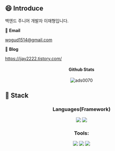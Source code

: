 ## :smile: Introduce

<p>백엔드 주니어 개발자 이재형입니다.</p>

📧 **Email**

wogud1514@gmail.com

<!--
📋 **Portfolio**

[추가 예정]()
-->

📗 **Blog**

https://jjay2222.tistory.com/


<h4 align="center">Github Stats</h4>
<p align="center">
<img align="center" src="https://github-readme-stats.vercel.app/api?username=jaehyeong2&show_icons=true&locale=en" alt="ads0070"/</p>
  
## :pencil: Stack

<h3 align="center">Languages(Framework)</h3>

<div align=center> 
  <img src="https://img.shields.io/badge/java-007396?style=flat&logo=java&logoColor=white">
  <img src="https://img.shields.io/badge/spring boot-6DB33F?style=flat&logo=spring boot&logoColor=white">
  <br>
</div>
  
<h3 align="center">Tools:</h3>

<div align=center> 
  <img src="https://img.shields.io/badge/git-F05032?style=flat&logo=git&logoColor=white">
  <img src="https://img.shields.io/badge/github-181717?style=flat&logo=github&logoColor=white">
  <img src="https://img.shields.io/badge/intellij idea-000000?style=flat&logo=intellij idea&logoColor=white">
</div>


<br/>


<!--
## :star: Experience

<h3 align="left">Project:</h3>



|         Date         |                              Content                              |                    Organization                    |
| :----------------: | :----------------------------------------------------------: | :------------------------------------------------: |
|  2022. 03. 17 ~<br>2022. 06. 12  |     [책을 통한 동의대학교 멘토-멘티 플랫폼 (도르마북)](https://github.com/ads0070/dormabook-webRTC) - 도르마무v2     |               Dong-eui University                |
|  2022. 04. 21 ~<br>2022. 05. 17  |     [야놀자 서비스](https://github.com/ads0070/Yanolja-clone-coding) - 토이 프로젝트     |               Rising Camp with 컴공선배                |
|  2021. 11. 17 ~<br>2021. 12. 4  |     [코로나 환자 관리 프로그램](https://github.com/ads0070/Corona-Patient-Management-Program) - 3분반 6조     |               Dong-eui University                |
|  2021. 10. 7 ~<br>2021. 12. 9  |     [음식점 내 QR 간편 주문 및 결제 앱 (찍어 먹자)](https://github.com/ads0070/QR-payment-application-and-server) - 팀 초코파이썬칩     |               Dong-eui University                |
|  2021. 10. 6 ~<br>2021. 12. 4  |     [ROS 기반의 터틀봇 자율주행](https://github.com/ads0070/ROS-based-Turtlebot-Autonomous-Driving) - 합반 2조     |               Dong-eui University                |
|  2021. 4. 24 ~<br>2021. 6. 5  |     데일리 스케줄러 [[백엔드]](https://github.com/ads0070/daily-scheduler-backend), [[프론트엔드]](https://github.com/ads0070/daily-scheduler-frontend) - 1분반 2조     |               Dong-eui University  

-->
